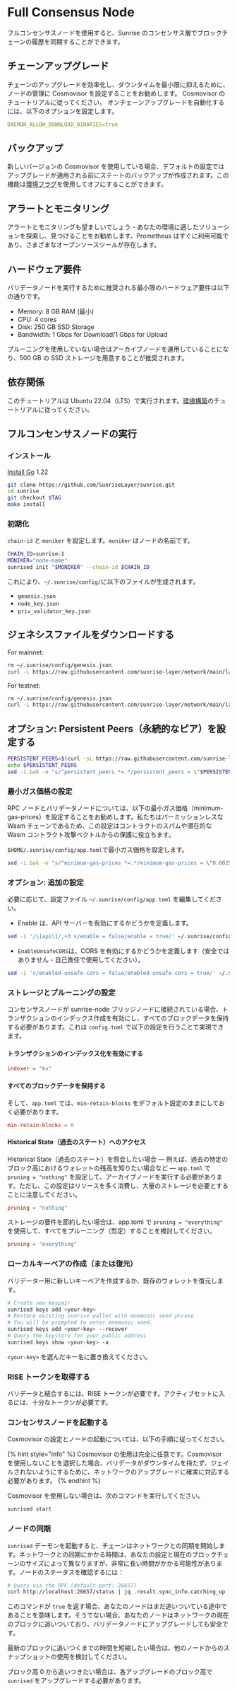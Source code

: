 # Full Consensus Node

フルコンセンサスノードを使用すると、Sunrise のコンセンサス層でブロックチェーンの履歴を同期することができます。

## チェーンアップグレード

チェーンのアップグレードを効率化し、ダウンタイムを最小限に抑えるために、ノードの管理に Cosmovisor を設定することをお勧めします。 Cosmovisor のチュートリアルに従ってください。 オンチェーンアップグレードを自動化するには、以下のオプションを設定します。

```yml
DAEMON_ALLOW_DOWNLOAD_BINARIES=true
```

## バックアップ

新しいバージョンの Cosmovisor を使用している場合、デフォルトの設定ではアップグレードが適用される前にステートのバックアップが作成されます。この機能は[環境フラグ](https://docs.cosmos.network/main/build/tooling/cosmovisor#command-line-arguments-and-environment-variables)を使用してオフにすることができます。

## アラートとモニタリング

アラートとモニタリングも望ましいでしょう - あなたの環境に適したソリューションを探索し、見つけることをお勧めします。Prometheus はすぐに利用可能であり、さまざまなオープンソースツールが存在します。

## ハードウェア要件

バリデータノードを実行するために推奨される最小限のハードウェア要件は以下の通りです。

* Memory: 8 GB RAM (最小)
* CPU: 4 cores
* Disk: 250 GB SSD Storage
* Bandwidth: 1 Gbps for Download/1 Gbps for Upload

プルーニングを使用していない場合はアーカイブノードを運用していることになり、500 GB の SSD ストレージを用意することが推奨されます。

## 依存関係

このチュートリアルは Ubuntu 22.04（LTS）で実行されます。[環境構築](../../resources/environment.md)のチュートリアルに従ってください。

## フルコンセンサスノードの実行

### インストール

[Install Go](https://go.dev/doc/install) 1.22

```bash
git clone https://github.com/SunriseLayer/sunrise.git
cd sunrise
git checkout $TAG
make install
```

### 初期化

`chain-id` と `moniker` を設定します。`moniker` はノードの名前です。

```bash
CHAIN_ID=sunrise-1
MONIKER="node-name"
sunrised init "$MONIKER" --chain-id $CHAIN_ID
```

これにより、`~/.sunrise/config/`に以下のファイルが生成されます。

* `genesis.json`
* `node_key.json`
* `priv_validator_key.json`

## ジェネシスファイルをダウンロードする

For mainnet:

```bash
rm ~/.sunrise/config/genesis.json
curl -L https://raw.githubusercontent.com/sunrise-layer/network/main/launch/sunrise-1/genesis.json -o ~/.sunrise/config/genesis.json
```

For testnet:

```bash
rm ~/.sunrise/config/genesis.json
curl -L https://raw.githubusercontent.com/sunrise-layer/network/main/launch/sunrise-test-1/genesis.json -o ~/.sunrise/config/genesis.json
```

## オプション: Persistent Peers（永続的なピア）を設定する

```bash
PERSISTENT_PEERS=$(curl -sL https://raw.githubusercontent.com/sunrise-layer/network/main/launch/sunrise-1/peers.txt | tr '\n' ',')
echo $PERSISTENT_PEERS
sed -i.bak -e "s/^persistent_peers *=.*/persistent_peers = \"$PERSISTENT_PEERS\"/" $HOME/.sunrise/config/config.toml
```

### 最小ガス価格の設定

RPC ノードとバリデータノードについては、以下の最小ガス価格（minimum-gas-prices）を設定することをお勧めします。私たちはパーミッションレスな Wasm チェーンであるため、この設定はコントラクトのスパムや潜在的な Wasm コントラクト攻撃ベクトルからの保護に役立ちます。

`$HOME/.sunrise/config/app.toml`で最小ガス価格を設定します。

```Bash
sed -i.bak -e "s/^minimum-gas-prices *=.*/minimum-gas-prices = \"0.0025urise\"/" $HOME/.sunrise/config/app.toml
```

### オプション: 追加の設定

必要に応じて、設定ファイル `~/.sunrise/config/app.toml` を編集してください。

* Enable は、API サーバーを有効にするかどうかを定義します。

```bash
sed -i '/\[api\]/,+3 s/enable = false/enable = true/' ~/.sunrise/config/app.toml;
```

* `EnableUnsafeCORS`は、CORS を有効にするかどうかを定義します（安全ではありません - 自己責任で使用してください）。

```bash
sed -i 's/enabled-unsafe-cors = false/enabled-unsafe-cors = true/' ~/.sunrise/config/app.toml;
```

### ストレージとプルーニングの設定

コンセンサスノードが sunrise-node ブリッジノードに接続されている場合、トランザクションのインデックス作成を有効にし、すべてのブロックデータを保持する必要があります。これは `config.toml` で以下の設定を行うことで実現できます。

#### トランザクションのインデックス化を有効にする

```toml
indexer = "kv"
```

#### すべてのブロックデータを保持する

そして、`app.toml` では、`min-retain-blocks` をデフォルト設定のままにしておく必要があります。

```toml
min-retain-blocks = 0
```

#### Historical State（過去のステート）へのアクセス

Historical State（過去のステート）を照会したい場合 — 例えば、過去の特定のブロック高におけるウォレットの残高を知りたい場合など — `app.toml` で `pruning = "nothing"` を設定して、アーカイブノードを実行する必要があります。ただし、この設定はリソースを多く消費し、大量のストレージを必要とすることに注意してください。

```toml
pruning = "nothing"
```

ストレージの要件を節約したい場合は、app.toml で `pruning = "everything"` を使用して、すべてをプルーニング（剪定）することを検討してください。

```toml
pruning = "everything"
```

### ローカルキーペアの作成（または復元）

バリデーター用に新しいキーペアを作成するか、既存のウォレットを復元します。

```Bash
# Create new keypair
sunrised keys add <your-key>
# Restore existing sunrise wallet with mnemonic seed phrase.
# You will be prompted to enter mnemonic seed.
sunrised keys add <your-key> --recover
# Query the keystore for your public address
sunrised keys show <your-key> -a
```

`<your-key>`  を選んだキー名に置き換えてください。

### RISE トークンを取得する

バリデータと結合するには、RISE トークンが必要です。アクティブセットに入るには、十分なトークンが必要です。

### コンセンサスノードを起動する

Cosmovisor の設定とノードの起動については、以下の手順に従ってください。

{% hint style="info" %}
Cosmovisor の使用は完全に任意です。Cosmovisor を使用しないことを選択した場合、バリデータがダウンタイムを持たず、ジェイルされないようにするために、ネットワークのアップグレードに確実に対応する必要があります。
{% endhint %}

Cosmovisor を使用しない場合は、次のコマンドを実行してください。

```bash
sunrised start
```

### ノードの同期

`sunrised` デーモンを起動すると、チェーンはネットワークとの同期を開始します。ネットワークとの同期にかかる時間は、あなたの設定と現在のブロックチェーンのサイズによって異なりますが、非常に長い時間がかかる可能性があります。ノードのステータスを確認するには：

```Bash
# Query via the RPC (default port: 26657)
curl http://localhost:26657/status | jq .result.sync_info.catching_up
```

このコマンドが `true` を返す場合、あなたのノードはまだ追いついている途中であることを意味します。そうでない場合、あなたのノードはネットワークの現在のブロックに追いついており、バリデータノードにアップグレードしても安全です。

最新のブロックに追いつくまでの時間を短縮したい場合は、他のノードからのスナップショットの使用を検討してください。

ブロック高 0 から追いつきたい場合は、各アップグレードのブロック高で `sunrised` をアップグレードする必要があります。
